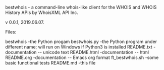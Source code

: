 bestwhois - a command-line whois-like client for the WHOIS and WHOIS History APIs by WhoisXML API Inc.

v 0.0.1, 2019.06.07.

Files:

bestwhois       -the Python progam
bestwhois.py    -the Python program under different name; will run on Windows if Python3 is installed
README.txt      -documentation -- unicode text
README.html     -documentation -- html
README.org      -documentation -- Emacs org format
ft_bestwhois.sh -some basic functional tests
README.md       -this file

